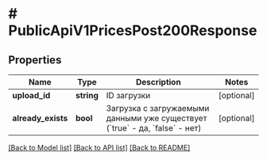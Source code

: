 # # PublicApiV1PricesPost200Response

## Properties

Name | Type | Description | Notes
------------ | ------------- | ------------- | -------------
**upload_id** | **string** | ID загрузки | [optional]
**already_exists** | **bool** | Загрузка с загружаемыми данными уже существует (&#x60;true&#x60; - да, &#x60;false&#x60; - нет) | [optional]

[[Back to Model list]](../../README.md#models) [[Back to API list]](../../README.md#endpoints) [[Back to README]](../../README.md)
